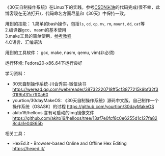 《30天自制操作系统》在Linux下的实践。参考[CSDN米油](http://blog.csdn.net/h397916230)的代码完成(很不幸，此博客现在无法打开)，代码命名方面尽量和《30天》中保持一致。

用到的技能：
1.简单的bash操作，包括`ls`, `cd`, `cp`, `mv`, `rm`, `mount`, `dd`, `cat`等  
2.编译器gcc、nasm的基本使用  
3.make工具的简单使用，[参考教程](https://zchrissirhcz.github.io/blog/post/62ce2c40.html)  
4.C语言、汇编语法  

用到的工具软件：
gcc, make, nasm, qemu, vim(非必须)

运行环境:
Fedora20-x86\_64下运行良好

学习资料：
- 30天自制操作系统-川合秀实-微信读书
https://weread.qq.com/web/reader/38732220718ff5cf3877215k9bf32f301f9bf31c7ff0a60
- yourtion/30dayMakeOS: 《30天自制操作系统》源码中文版。自己制作一个操作系统（OSASK）的过程
https://github.com/yourtion/30dayMakeOS
- akito19/helloos 含有可启动的img镜像文件
https://github.com/akito19/helloos/tree/13af7e0fcf8c0e6255d1c127fa828cda1e04865b


相关工具：
- HexEd.it - Browser-based Online and Offline Hex Editing
https://hexed.it/
